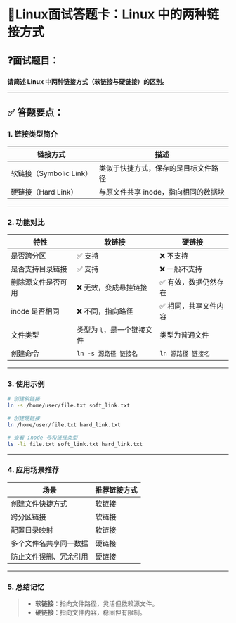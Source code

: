 # 🐧Linux面试答题卡：Linux 中的两种链接方式

## ❓面试题目：

**请简述 Linux 中两种链接方式（软链接与硬链接）的区别。**

------

## ✅ 答题要点：

### 1. 链接类型简介

| 链接方式                | 描述                                 |
| ----------------------- | ------------------------------------ |
| 软链接（Symbolic Link） | 类似于快捷方式，保存的是目标文件路径 |
| 硬链接（Hard Link）     | 与原文件共享 inode，指向相同的数据块 |

------

### 2. 功能对比

| 特性               | 软链接                     | 硬链接               |
| ------------------ | -------------------------- | -------------------- |
| 是否跨分区         | ✅ 支持                     | ❌ 不支持             |
| 是否支持目录链接   | ✅ 支持                     | ❌ 一般不支持         |
| 删除源文件是否可用 | ❌ 无效，变成悬挂链接       | ✅ 有效，数据仍然存在 |
| inode 是否相同     | ❌ 不同，指向路径           | ✅ 相同，共享文件内容 |
| 文件类型           | 类型为 `l`，是一个链接文件 | 类型为普通文件       |
| 创建命令           | `ln -s 源路径 链接名`      | `ln 源路径 链接名`   |

------

### 3. 使用示例

```bash
# 创建软链接
ln -s /home/user/file.txt soft_link.txt

# 创建硬链接
ln /home/user/file.txt hard_link.txt

# 查看 inode 号和链接类型
ls -li file.txt soft_link.txt hard_link.txt
```

------

### 4. 应用场景推荐

| 场景                   | 推荐链接方式 |
| ---------------------- | ------------ |
| 创建文件快捷方式       | 软链接       |
| 跨分区链接             | 软链接       |
| 配置目录映射           | 软链接       |
| 多个文件名共享同一数据 | 硬链接       |
| 防止文件误删、冗余引用 | 硬链接       |

------

### 5. 总结记忆

> - **软链接**：指向文件路径，灵活但依赖源文件。
> - **硬链接**：指向文件内容，稳固但有限制。